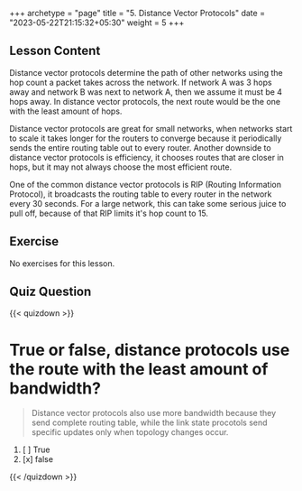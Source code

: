 +++
archetype = "page"
title = "5. Distance Vector Protocols"
date = "2023-05-22T21:15:32+05:30"
weight = 5
+++

## Lesson Content

Distance vector protocols determine the path of other networks using the hop count a packet takes across the network. If network A was 3 hops away and network B was next to network A, then we assume it must be 4 hops away. In distance vector protocols, the next route would be the one with the least amount of hops.

Distance vector protocols are great for small networks, when networks start to scale it takes longer for the routers to converge because it periodically sends the entire routing table out to every router. Another downside to distance vector protocols is efficiency, it chooses routes that are closer in hops, but it may not always choose the most efficient route.

One of the common distance vector protocols is RIP (Routing Information Protocol), it broadcasts the routing table to every router in the network every 30 seconds. For a large network, this can take some serious juice to pull off, because of that RIP limits it's hop count to 15.

## Exercise

No exercises for this lesson.

## Quiz Question

{{< quizdown >}}

# True or false, distance protocols use the route with the least amount of bandwidth?

> Distance vector protocols also use more bandwidth because they send complete routing table, while the link state procotols send specific updates only when topology changes occur.

1. [ ] True
2. [x] false

{{< /quizdown >}}

